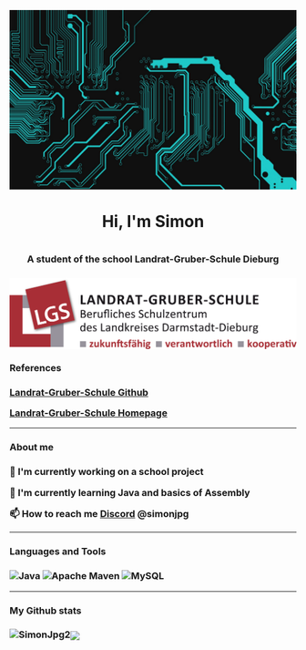 <p><img align="center" src="https://github.com/SimonJpg2/SimonJpg2/blob/main/Banner.png" /></p>

<h1 align="center">Hi, I'm Simon<h1/>
<h3 align="center">A student of the school Landrat-Gruber-Schule Dieburg<h3/>
<img align ="center" src="https://github.com/SimonJpg2/SimonJpg2/blob/main/LGS_Logo_2018.png">

<h3 align="left">References<h3/>

[Landrat-Gruber-Schule Github](https://github.com/lgs-dieburg)

[Landrat-Gruber-Schule Homepage](https://www.lgs-dieburg.de/)

***

<h3 align="left">About me<h3/>

🔭 I'm currently working on a school project

🌱 I'm currently learning Java and basics of Assembly

📫 How to reach me [Discord](https://discord.com) @simonjpg

***

<h3 align="left">Languages and Tools<h3/>

![Java](https://img.shields.io/badge/java-%23ED8B00.svg?style=for-the-badge&logo=openjdk&logoColor=white)
![Apache Maven](https://img.shields.io/badge/Apache%20Maven-C71A36?style=for-the-badge&logo=Apache%20Maven&logoColor=white)
![MySQL](https://img.shields.io/badge/mysql-%2300f.svg?style=for-the-badge&logo=mysql&logoColor=white)

***

<h3 align="left">My Github stats<h3/>

<p><img align="left" src="https://github-readme-stats-sigma-five.vercel.app/api?username=SimonJpg2&show_icons=true&theme=dracula" alt="SimonJpg2" /><p/>
  
<a href=""> <img align="center" src="https://github-readme-stats-sigma-five.vercel.app/api/top-langs/?username=SimonJpg2&theme=react&line_height=40&hide=css"/> </a>
